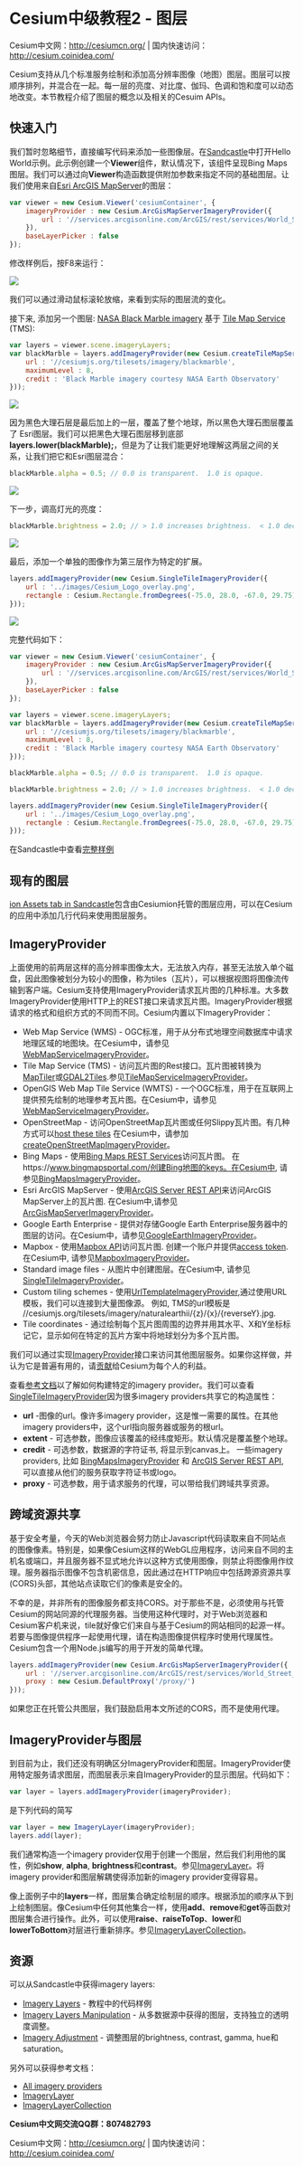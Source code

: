 # Cesium中级教程2 - 图层
Cesium中文网：http://cesiumcn.org/ | 国内快速访问：http://cesium.coinidea.com/

Cesium支持从几个标准服务绘制和添加高分辨率图像（地图）图层。图层可以按顺序排列，并混合在一起。每一层的亮度、对比度、伽玛、色调和饱和度可以动态地改变。本节教程介绍了图层的概念以及相关的Cesuim APIs。

## 快速入门
我们暂时忽略细节，直接编写代码来添加一些图像层。在[Sandcastle](https://cesiumjs.org/Cesium/Build/Apps/Sandcastle/index.html?src=Hello%20World.html)中打开Hello World示例。此示例创建一个**Viewer**组件，默认情况下，该组件呈现Bing Maps图层。我们可以通过向**Viewer**构造函数提供附加参数来指定不同的基础图层。让我们使用来自[Esri ArcGIS MapServer](http://server.arcgisonline.com/ArcGIS/rest/services/World_Street_Map/MapServer)的图层：

```javascript
var viewer = new Cesium.Viewer('cesiumContainer', {
    imageryProvider : new Cesium.ArcGisMapServerImageryProvider({
        url : '//services.arcgisonline.com/ArcGIS/rest/services/World_Street_Map/MapServer'
    }),
    baseLayerPicker : false
});
```

修改样例后，按F8来运行：

![](https://i.loli.net/2018/12/21/5c1c8b504285c.png)

我们可以通过滑动鼠标滚轮放缩，来看到实际的图层流的变化。

接下来, 添加另一个图层: [NASA Black Marble imagery](http://earthobservatory.nasa.gov/Features/NightLights/) 基于 [Tile Map Service](https://cesiumjs.org/Cesium/Build/Documentation/TileMapServiceImageryProvider.html) (TMS):

```javascript
var layers = viewer.scene.imageryLayers;
var blackMarble = layers.addImageryProvider(new Cesium.createTileMapServiceImageryProvider({
    url : '//cesiumjs.org/tilesets/imagery/blackmarble',
    maximumLevel : 8,
    credit : 'Black Marble imagery courtesy NASA Earth Observatory'
}));
```

![](https://i.loli.net/2018/12/21/5c1c8b620f9cf.png)

因为黑色大理石层是最后加上的一层，覆盖了整个地球，所以黑色大理石图层覆盖了 Esri图层。我们可以把黑色大理石图层移到底部**layers.lower(blackMarble);**，但是为了让我们能更好地理解这两层之间的关系，让我们把它和Esri图层混合：
```javascript
blackMarble.alpha = 0.5; // 0.0 is transparent.  1.0 is opaque.
```
![](https://i.loli.net/2018/12/21/5c1c8b789c609.png)

下一步，调高灯光的亮度：
```javascript
blackMarble.brightness = 2.0; // > 1.0 increases brightness.  < 1.0 decreases.
```

![](https://i.loli.net/2018/12/21/5c1c8b8d504a3.png)

最后，添加一个单独的图像作为第三层作为特定的扩展。
```javascript
layers.addImageryProvider(new Cesium.SingleTileImageryProvider({
    url : '../images/Cesium_Logo_overlay.png',
    rectangle : Cesium.Rectangle.fromDegrees(-75.0, 28.0, -67.0, 29.75)
}));
```

![](https://i.loli.net/2018/12/21/5c1c8ba349805.png)

完整代码如下：
```javascript
var viewer = new Cesium.Viewer('cesiumContainer', {
    imageryProvider : new Cesium.ArcGisMapServerImageryProvider({
        url : '//services.arcgisonline.com/ArcGIS/rest/services/World_Street_Map/MapServer'
    }),
    baseLayerPicker : false
});

var layers = viewer.scene.imageryLayers;
var blackMarble = layers.addImageryProvider(new Cesium.createTileMapServiceImageryProvider({
    url : '//cesiumjs.org/tilesets/imagery/blackmarble',
    maximumLevel : 8,
    credit : 'Black Marble imagery courtesy NASA Earth Observatory'
}));

blackMarble.alpha = 0.5; // 0.0 is transparent.  1.0 is opaque.

blackMarble.brightness = 2.0; // > 1.0 increases brightness.  < 1.0 decreases.

layers.addImageryProvider(new Cesium.SingleTileImageryProvider({
    url : '../images/Cesium_Logo_overlay.png',
    rectangle : Cesium.Rectangle.fromDegrees(-75.0, 28.0, -67.0, 29.75)
}));
```
在Sandcastle中查看[完整样例](https://cesiumjs.org/Cesium/Build/Apps/Sandcastle/index.html?src=Imagery%20Layers.html)



## 现有的图层
[ion Assets tab in Sandcastle](https://cesiumjs.org/Cesium/Build/Apps/Sandcastle/?src=Sentinel-2.html&label=ion%20Assets)包含由Cesiumion托管的图层应用，可以在Cesium的应用中添加几行代码来使用图层服务。

## ImageryProvider
上面使用的前两层这样的高分辨率图像太大，无法放入内存，甚至无法放入单个磁盘，因此图像被划分为较小的图像，称为tiles（瓦片），可以根据视图将图像流传输到客户端。Cesium支持使用ImageryProvider请求瓦片图的几种标准。大多数ImageryProvider使用HTTP上的REST接口来请求瓦片图。ImageryProvider根据请求的格式和组织方式的不同而不同。Cesium内置以下ImageryProvider：
- Web Map Service (WMS) - OGC标准，用于从分布式地理空间数据库中请求地理区域的地图块。在Cesium中，请参见[WebMapServiceImageryProvider](https://cesiumjs.org/Cesium/Build/Documentation/WebMapServiceImageryProvider.html)。
- Tile Map Service (TMS) - 访问瓦片图的Rest接口。瓦片图被转换为[MapTiler](http://www.maptiler.org/)或[GDAL2Tiles](http://www.klokan.cz/projects/gdal2tiles/).参见[TileMapServiceImageryProvider](https://cesiumjs.org/Cesium/Build/Documentation/TileMapServiceImageryProvider.html)。
- OpenGIS Web Map Tile Service (WMTS) - 一个OGC标准，用于在互联网上提供预先绘制的地理参考瓦片图。在Cesium中，请参见[WebMapServiceImageryProvider](https://cesiumjs.org/Cesium/Build/Documentation/WebMapTileServiceImageryProvider.html)。
- OpenStreetMap - 访问OpenStreetMap瓦片图或任何Slippy瓦片图。有几种方式可以[host these tiles](http://switch2osm.org/serving-tiles/) 在Cesium中，请参加[createOpenStreetMapImageryProvider](https://cesiumjs.org/Cesium/Build/Documentation/createOpenStreetMapImageryProvider.html)。
- Bing Maps - 使用[Bing Maps REST Services](http://msdn.microsoft.com/en-us/library/ff701713.aspx)访问瓦片图。 在https://www.bingmapsportal.com/创建Bing地图的keys。在Cesium中, 请参见[BingMapsImageryProvider](https://cesiumjs.org/Cesium/Build/Documentation/BingMapsImageryProvider.html)。
- Esri ArcGIS MapServer - 使用[ArcGIS Server REST API](http://resources.esri.com/help/9.3/arcgisserver/apis/rest/)来访问ArcGIS MapServer上的瓦片图. 在Cesium中,请参见[ArcGisMapServerImageryProvider](https://cesiumjs.org/Cesium/Build/Documentation/ArcGisMapServerImageryProvider.html)。
- Google Earth Enterprise - 提供对存储Google Earth Enterprise服务器中的图层的访问。在Cesium中，请参见[GoogleEarthImageryProvider](https://cesiumjs.org/Cesium/Build/Documentation/GoogleEarthImageryProvider.html)。
- Mapbox - 使用[Mapbox API](https://www.mapbox.com/developers/api/)访问瓦片图. 创建一个账户并提供[access token](https://www.mapbox.com/account/apps/). 在Cesium中, 请参见[MapboxImageryProvider](https://cesiumjs.org/Cesium/Build/Documentation/MapboxImageryProvider.html)。
- Standard image files - 从图片中创建图层。在Cesium中, 请参见[SingleTileImageryProvider](https://cesiumjs.org/Cesium/Build/Documentation/SingleTileImageryProvider.html)。
- Custom tiling schemes - 使用[UrlTemplateImageryProvider](https://cesiumjs.org/Cesium/Build/Documentation/UrlTemplateImageryProvider.html),通过使用URL模板，我们可以连接到大量图像源。 例如, TMS的url模板是 //cesiumjs.org/tilesets/imagery/naturalearthii/{z}/{x}/{reverseY}.jpg.
- Tile coordinates - 通过绘制每个瓦片图周围的边界并用其水平、X和Y坐标标记它，显示如何在特定的瓦片方案中将地球划分为多个瓦片图。



我们可以通过实现[ImageryProvider](https://cesiumjs.org/Cesium/Build/Documentation/ImageryProvider.html)接口来访问其他图层服务。如果你这样做，并认为它是普遍有用的，请[贡献](https://github.com/AnalyticalGraphicsInc/cesium/wiki/Contributor%27s-Guide)给Cesium为每个人的利益。



查看[参考文档](https://cesiumjs.org/Cesium/Build/Documentation/?classFilter=ImageryProvider)以了解如何构建特定的imagery provider。我们可以查看[SingleTileImageryProvider](https://cesiumjs.org/Cesium/Build/Documentation/SingleTileImageryProvider.html)因为很多imagery providers共享它的构造属性：

- **url** -图像的url。像许多imagery provider，这是惟一需要的属性。在其他imagery providers中，这个url指向服务器或服务的根url。
- **extent** - 可选参数，图像应该覆盖的经纬度矩形。默认情况是覆盖整个地球。
- **credit** - 可选参数，数据源的字符证书, 将显示到canvas上。 一些imagery providers, 比如 [BingMapsImageryProvider](https://cesiumjs.org/Cesium/Build/Documentation/BingMapsImageryProvider.html) 和 [ArcGIS Server REST API](http://resources.esri.com/help/9.3/arcgisserver/apis/rest/), 可以直接从他们的服务获取字符证书或logo。
- **proxy** - 可选参数，用于请求服务的代理，可以带给我们跨域共享资源。

## 跨域资源共享
基于安全考量，今天的Web浏览器会努力防止Javascript代码读取来自不同站点的图像像素。特别是，如果像Cesium这样的WebGL应用程序，访问来自不同的主机名或端口，并且服务器不显式地允许以这种方式使用图像，则禁止将图像用作纹理。服务器指示图像不包含机密信息，因此通过在HTTP响应中包括跨源资源共享(CORS)头部，其他站点读取它们的像素是安全的。

不幸的是，并非所有的图像服务都支持CORS。对于那些不是，必须使用与托管Cesium的网站同源的代理服务器。当使用这种代理时，对于Web浏览器和Cesium客户机来说，tile就好像它们来自与基于Cesium的网站相同的起源一样。若要与图像提供程序一起使用代理，请在构造图像提供程序时使用代理属性。Cesium包含一个用Node.js编写的用于开发的简单代理。

```javascript
layers.addImageryProvider(new Cesium.ArcGisMapServerImageryProvider({
    url : '//server.arcgisonline.com/ArcGIS/rest/services/World_Street_Map/MapServer',
    proxy : new Cesium.DefaultProxy('/proxy/')
}));
```

如果您正在托管公共图层，我们鼓励启用本文所述的CORS，而不是使用代理。

## ImageryProvider与图层
到目前为止，我们还没有明确区分ImageryProvider和图层。ImageryProvider使用特定服务请求图层，而图层表示来自ImageryProvider的显示图层。代码如下：
```javascript
var layer = layers.addImageryProvider(imageryProvider);
```
是下列代码的简写
```javascript
var layer = new ImageryLayer(imageryProvider);
layers.add(layer);
```

我们通常构造一个imagery provider仅用于创建一个图层，然后我们利用他的属性，例如**show**, **alpha**, **brightness**和**contrast**。参见[ImageryLayer](https://cesiumjs.org/Cesium/Build/Documentation/ImageryLayer.html)。将imagery provider和图层解耦使得添加新的imagery provider变得容易。

像上面例子中的**layers**一样，图层集合确定绘制层的顺序。根据添加的顺序从下到上绘制图层。像Cesium中任何其他集合一样，使用**add**、**remove**和**get**等函数对图层集合进行操作。此外，可以使用**raise**、**raiseToTop**、**lower**和**lowerToBottom**对层进行重新排序。参见[ImageryLayerCollection](https://cesiumjs.org/Cesium/Build/Documentation/ImageryLayerCollection.html)。

## 资源
可以从Sandcastle中获得imagery layers:
- [Imagery Layers](https://cesiumjs.org/Cesium/Build/Apps/Sandcastle/index.html?src=Imagery%20Layers.html) - 教程中的代码样例
- [Imagery Layers Manipulation](https://cesiumjs.org/Cesium/Build/Apps/Sandcastle/index.html?src=Imagery%20Layers%20Manipulation.html) - 从多数据源中获得的图层，支持独立的透明度调整。
- [Imagery Adjustment](https://cesiumjs.org/Cesium/Build/Apps/Sandcastle/index.html?src=Imagery%20Adjustment.html) - 调整图层的brightness, contrast, gamma, hue和saturation。

另外可以获得参考文档：
- [All imagery providers](https://cesiumjs.org/Cesium/Build/Documentation/?classFilter=ImageryProvider)
- [ImageryLayer](https://cesiumjs.org/Cesium/Build/Documentation/ImageryLayer.html)
- [ImageryLayerCollection](https://cesiumjs.org/Cesium/Build/Documentation/ImageryLayerCollection.html)

**Cesium中文网交流QQ群：807482793**

Cesium中文网：http://cesiumcn.org/ | 国内快速访问：http://cesium.coinidea.com/